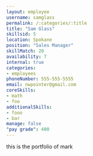 ```yaml
--- 
layout: employee 
username: samglass
permalink: /:categories/:title 
title: "Sam Glass" 
skillsid: 5 
location: Spokane
position: "Sales Manager"
skillMatch: 20
availability: 7
internal: true
categories: 
- employees
phoneNumber: 555-555-5555 
email: nwpointer@gmail.com
coreSkills:
- math 
- foo
additionalSkills:
- fooo
- bar
manage: false
"pay grade": 400
---
```


this is the portfolio of mark